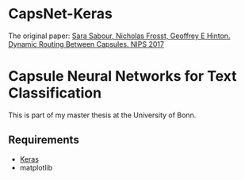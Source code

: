 # CapsNet-Keras

The original paper: [Sara Sabour, Nicholas Frosst, Geoffrey E Hinton. Dynamic Routing Between Capsules. NIPS 2017](https://arxiv.org/abs/1710.09829)

# Capsule Neural Networks for Text Classification

This is part of my master thesis at the University of Bonn.

## Requirements
- [Keras](https://github.com/fchollet/keras) 
- matplotlib